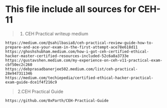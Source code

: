 # This file include all sources for CEH-11

> 1. CEH Practical writeup medium
```
https://medium.com/@sahilbasia8/ceh-practical-review-guide-how-to-prepare-and-ace-your-exam-in-the-first-attempt-ace78e618d11
https://ghoshshubham.medium.com/how-i-got-ceh-certified-ethical-hacker-master-certified-resources-included-52c6a8a3733e
https://gustavshen.medium.com/my-experience-on-ceh-v11-practical-exam-cbf50ec2c260
https://debprasadbanerjee502.medium.com/list/ceh-practical-28e947311346
https://medium.com/techiepedia/certified-ethical-hacker-practical-exam-guide-dce1f4f216c9
```

> 2.CEH Practical Guide
```
https://github.com/0xParth/CEH-Practical-Guide
```

